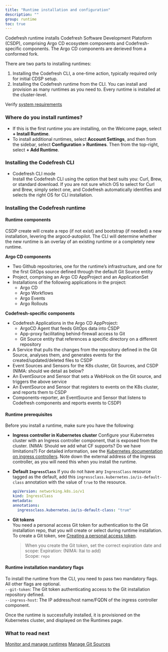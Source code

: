 ```yaml
---
title: "Runtime installation and configuration"
description: ""
group: runtime
toc: true
---
```



Codefresh runtime installs Codefresh Software Development Platoform (CSDP), comprising Argo CD ecosystem components and Codefresh-specific components. The Argo CD components are derieved from a conformed fork.

There are two parts to installing runtimes:
1. Installing the Codefresh CLI, a one-time action, typically required only for initial CDSP setup.
2. Installing the Codefresh runtime from the CLI. You can install and provision as many runtimes as you need to. Every runtime is installed at the cluster-level.

Verify [system requirements]({{site.baseurl}}/docs/runtime/monitor-manage-runtimes)


### Where do you install runtimes?
* If this is the first runtime you are installing, on the Welcome page, select **+ Install Runtime**.
* To install additional runtimes, select **Account Settings**, and then from the sidebar, select **Configuration > Runtimes**. Then from the top-right, select **+ Add Runtime**.

### Installing the Codefresh CLI
* Codefresh CLI mode  
  Install the Codefresh CLI using the option that best suits you: Curl, Brew, or standard download. If you are not sure which OS to select for Curl and Brew, simply select one, and Codefresh automatically identifies and selects the right OS for CLI installation.


  
### Installing the Codefresh runtime

#### Runtime components
 CSDP  create will create a repo (if not exist) and bootstrap (if needed) a new installation, levering the argocd-autopilot. The CLI will determine whether the new runtime is an overlay of an existing runtime or a completely new runtime.

 
**Argo CD components**

* Two Github repositories, one for the runtime’s infrastructure, and one for the first GitOps source defined through the default Git Source entity
* Project, comprising an Argo CD AppProject and an ApplicationSet
* Installations of the following applications in the project:
  * Argo CD 
  * Argo Workflows 
  * Argo Events
  * Argo Rollouts
  
**Codefresh-specific components**
* Codefresh Applications in the Argo CD AppProject:  
  * ArgoCD Agent that feeds GitOps data into CSDP
  * App-proxy facilitating behind-firewall access to Git 
  * Git Source entity that references a specific directory on a different repository
*  A Service that pulls the changes from the repository defined in the Git Source, analyses them, and generates events for the created/updated/deleted files to CSDP
*  Event Sources and Sensors for the K8s cluster, Git Sources, and CSDP 
   (NIMA: should we detail as below?
  * An EventSource and Sensor that sets a WebHook on the Git source, and triggers the above service
  *  An EventSource and Sensor that registers to events on the K8s cluster, and reports them to CSDP
  *  Components-reporter, an EventSource and Sensor that listens to Codefresh components and reports events to CSDP)

#### Runtime prerequisites
Before you install a runtime, make sure you have the following: 

* **Ingress controller in Kubernetes cluster** 
  Configure your Kubernetes cluster with an Ingress controller component, that is exposed from the cluster. (NIMA: Should we add what CF supports? Do we have limitations?) For detailed information, see the [Kubernetes documentation on ingress controllers](https://kubernetes.io/docs/concepts/services-networking/ingress-controllers/).
  Note down the external address of the Ingress controller, as you will need this when you install the runtime. 

* **Default `IngressClass`** 
  If you do not have any `IngressClass` resource tagged as the default, add this `ingressclass.kubernetes.io/is-default-class` annotation with the value of `true` to the resource.
  
  ```yaml
  apiVersion: networking.k8s.io/v1
  kind: IngressClass
  metadata:
  annotations:
    ingressclass.kubernetes.io/is-default-class: "true" 
  ```

* **Git tokens**  
  You need a personal access Git token for authentication to the Git installation repo, that you will create or select during runtime installation.   
  To create a Git token, see [Creating a personal access token](https://docs.github.com/en/authentication/keeping-your-account-and-data-secure/creating-a-personal-access-token).

  > When you create the Git token, set the correct expiration date and scope: 
   Expiration: (NIMA: Itai to add)  
   Scope: `repo`

#### Runtime installation mandatory flags
To install the runtime from the CLI, you need to pass two mandatory flags. All other flags are optional.  
`--git-token`: The Git token authenticating access to the Git installation repository defined.  
`--ingress-host`: The IP address/host name/FQDN of the ingress controller component.
 
Once the runtime is successfully installed, it is provisioned on the Kubernetes cluster, and displayed on the Runtimes page. 

### What to read next
[Monitor and manage runtimes]({{site.baseurl}}/docs/runtime/monitor-manage-runtimes/)
[Manage Git Sources]({{site.baseurl}}/docs/runtime/git-sources/)
